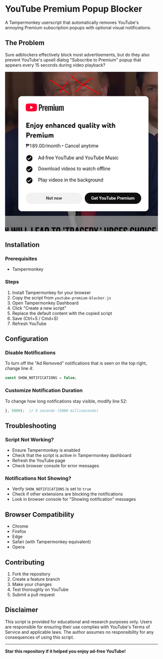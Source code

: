 # YouTube Premium Popup Blocker

A Tampermonkey userscript that automatically removes YouTube's annoying Premium subscription popups with optional visual notifications.

## The Problem

Sure adblockers effectively block most advertisements, but do they also prevent YouTube's upsell dialog "Subscribe to Premium" popup that appears every 15 seconds during video playback?

![Example](ex.png)

## Installation

### Prerequisites
- Tampermonkey

### Steps
1. Install Tampermonkey for your browser
2. Copy the script from `youtube-premium-blocker.js`
3. Open Tampermonkey Dashboard
4. Click "Create a new script"
5. Replace the default content with the copied script
6. Save (Ctrl+S / Cmd+S)
7. Refresh YouTube

## Configuration

### Disable Notifications
To turn off the "Ad Removed" notifications that is seen on the top right, change line 4:
```javascript
const SHOW_NOTIFICATIONS = false;
```

### Customize Notification Duration
To change how long notifications stay visible, modify line 52:
```javascript
}, 5000);  // 5 seconds (5000 milliseconds)
```

##  Troubleshooting

### Script Not Working?
- Ensure Tampermonkey is enabled
- Check that the script is active in Tampermonkey dashboard
- Refresh the YouTube page
- Check browser console for error messages

### Notifications Not Showing?
- Verify `SHOW_NOTIFICATIONS` is set to `true`
- Check if other extensions are blocking the notifications
- Look in browser console for "Showing notification" messages

##  Browser Compatibility

-  Chrome
-  Firefox  
-  Edge
-  Safari (with Tampermonkey equivalent)
-  Opera

## Contributing

1. Fork the repository
2. Create a feature branch
3. Make your changes
4. Test thoroughly on YouTube
5. Submit a pull request


## Disclaimer

This script is provided for educational and research purposes only. Users are responsible for ensuring their use complies with YouTube's Terms of Service and applicable laws. The author assumes no responsibility for any consequences of using this script.


---

**Star this repository if it helped you enjoy ad-free YouTube!**
